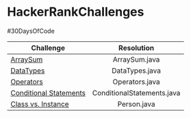 # HackerRankChallenges

#30DaysOfCode 


 | Challenge     | Resolution      
| ------------- |:-------------:|  
|  [ArraySum](https://www.hackerrank.com/challenges/simple-array-sum/problem)        | ArraySum.java    |  
|  [DataTypes](https://www.hackerrank.com/challenges/30-data-types/problem)          | DataTypes.java   |  
|  [Operators](https://www.hackerrank.com/challenges/30-operators/problem)           | Operators.java   |  
|  [Conditional Statements](https://www.hackerrank.com/challenges/30-conditional-statements/problem)     | ConditionalStatements.java   |
|  [Class vs. Instance](https://www.hackerrank.com/challenges/30-class-vs-instance/problem)     | Person.java   |

